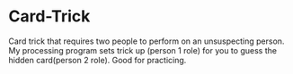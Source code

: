 # Card-Trick
Card trick that requires two people to perform on an unsuspecting person.  My processing program sets trick up (person 1 role) for you to guess the hidden card(person 2 role).  Good for practicing.
